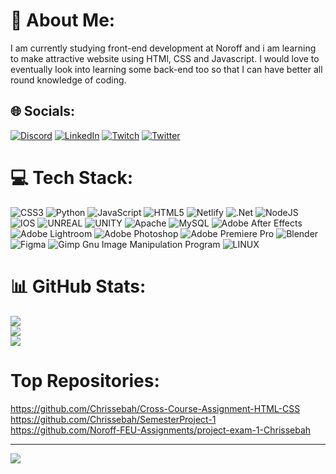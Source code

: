 # 💫 About Me:
I am currently studying front-end development at Noroff and i am learning to make attractive website using HTMl, CSS and Javascript. I would love to eventually look into learning some back-end too so that I can have  better all round knowledge of coding.


## 🌐 Socials:
[![Discord](https://img.shields.io/badge/Discord-%237289DA.svg?logo=discord&logoColor=white)](https://discord.gg/Chrissebah#9770) [![LinkedIn](https://img.shields.io/badge/LinkedIn-%230077B5.svg?logo=linkedin&logoColor=white)](https://linkedin.com/in/https://www.linkedin.com/in/christian-g-33443213b/) [![Twitch](https://img.shields.io/badge/Twitch-%239146FF.svg?logo=Twitch&logoColor=white)](https://twitch.tv/Chrissebah) [![Twitter](https://img.shields.io/badge/Twitter-%231DA1F2.svg?logo=Twitter&logoColor=white)](https://twitter.com/Chrissebah) 

# 💻 Tech Stack:
![CSS3](https://img.shields.io/badge/css3-%231572B6.svg?style=for-the-badge&logo=css3&logoColor=white) ![Python](https://img.shields.io/badge/python-3670A0?style=for-the-badge&logo=python&logoColor=ffdd54) ![JavaScript](https://img.shields.io/badge/javascript-%23323330.svg?style=for-the-badge&logo=javascript&logoColor=%23F7DF1E) ![HTML5](https://img.shields.io/badge/html5-%23E34F26.svg?style=for-the-badge&logo=html5&logoColor=white) ![Netlify](https://img.shields.io/badge/netlify-%23000000.svg?style=for-the-badge&logo=netlify&logoColor=#00C7B7) ![.Net](https://img.shields.io/badge/.NET-5C2D91?style=for-the-badge&logo=.net&logoColor=white) ![NodeJS](https://img.shields.io/badge/node.js-6DA55F?style=for-the-badge&logo=node.js&logoColor=white) ![IOS](https://img.shields.io/badge/IOS-%2320232a.svg?style=for-the-badge&logo=apple&logoColor=white) ![UNREAL](https://img.shields.io/badge/unreal-%2320232a.svg?style=for-the-badge&logo=unreal-engine&logoColor=white) ![UNITY](https://img.shields.io/badge/Unity-%2320232a.svg?style=for-the-badge&logo=unity&logoColor=white) ![Apache](https://img.shields.io/badge/apache-%23D42029.svg?style=for-the-badge&logo=apache&logoColor=white) ![MySQL](https://img.shields.io/badge/mysql-%2300f.svg?style=for-the-badge&logo=mysql&logoColor=white) ![Adobe After Effects](https://img.shields.io/badge/Adobe%20After%20Effects-9999FF.svg?style=for-the-badge&logo=Adobe%20After%20Effects&logoColor=white) ![Adobe Lightroom](https://img.shields.io/badge/Adobe%20Lightroom-31A8FF.svg?style=for-the-badge&logo=Adobe%20Lightroom&logoColor=white) ![Adobe Photoshop](https://img.shields.io/badge/adobephotoshop-%2331A8FF.svg?style=for-the-badge&logo=adobephotoshop&logoColor=white) ![Adobe Premiere Pro](https://img.shields.io/badge/Adobe%20Premiere%20Pro-9999FF.svg?style=for-the-badge&logo=Adobe%20Premiere%20Pro&logoColor=white) ![Blender](https://img.shields.io/badge/blender-%23F5792A.svg?style=for-the-badge&logo=blender&logoColor=white) 	![Figma](https://img.shields.io/badge/figma-%23F24E1E.svg?style=for-the-badge&logo=figma&logoColor=white) ![Gimp Gnu Image Manipulation Program](https://img.shields.io/badge/Gimp-657D8B?style=for-the-badge&logo=gimp&logoColor=FFFFFF) ![LINUX](https://img.shields.io/badge/Linux-FCC624?style=for-the-badge&logo=linux&logoColor=black)
# 📊 GitHub Stats:
![](https://github-readme-stats.vercel.app/api?username=chrissebah&theme=dark&hide_border=false&include_all_commits=true&count_private=false)<br/>
![](https://github-readme-streak-stats.herokuapp.com/?user=chrissebah&theme=dark&hide_border=false)<br/>
![](https://github-readme-stats.vercel.app/api/top-langs/?username=chrissebah&theme=dark&hide_border=false&include_all_commits=true&count_private=false&layout=compact)

# Top Repositories:
https://github.com/Chrissebah/Cross-Course-Assignment-HTML-CSS </br>
https://github.com/Chrissebah/SemesterProject-1 </br>
https://github.com/Noroff-FEU-Assignments/project-exam-1-Chrissebah


---
[![](https://visitcount.itsvg.in/api?id=chrissebah&icon=1&color=4)](https://visitcount.itsvg.in)

<!-- Proudly created with GPRM ( https://gprm.itsvg.in ) -->
